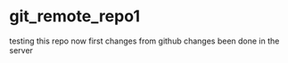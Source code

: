 # git_remote_repo1
testing this repo now
first  changes from github
changes been done in the server
